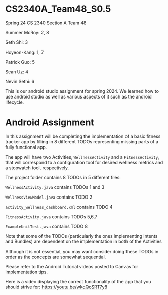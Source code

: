 # CS2340A_Team48_S0.5
Spring 24 CS 2340 Section A Team 48

Summer McRoy: 2, 8

Seth Shi: 3

Hoyeon-Kang: 1, 7

Patrick Guo: 5

Sean Uz: 4

Nevin Sethi: 6

This is our android studio assignment for spring 2024. We learned how to use android studio as well as various aspects of it such as the android lifecycle. 
# Android Assignment

In this assignment will be completing the implementation of a basic fitness tracker app by filling in 8 different TODOs representing missing parts of a fully functional app. 

The app will have two Activities, `WellnessActivity` and a  `FitnessActivity`, that will correspond to a configuration tool for desired wellness metrics and a stopwatch tool, respectively.

The project folder contains 8 TODOs in 5 different files:

`WellnessActivity.java` contains TODOs 1 and 3

`WellnessViewModel.java` contains TODO 2

`activity_wellness_dashboard.xml` contains TODO 4

`FitnessActivity.java` contains TODOs 5,6,7 

`ExampleUnitTest.java` contains TODO 8



Note that some of the TODOs (particularly the ones implementing Intents and Bundles) are dependent on the implementation in both of the Activities

Although it is not essential, you may want consider doing these TODOs in order as the concepts are somewhat sequential.

Please refer to the Android Tutorial videos posted to Canvas for implementation tips.

Here is a video displaying the correct functionality of the app that you should strive for: https://youtu.be/wkqQoSRT7y8
